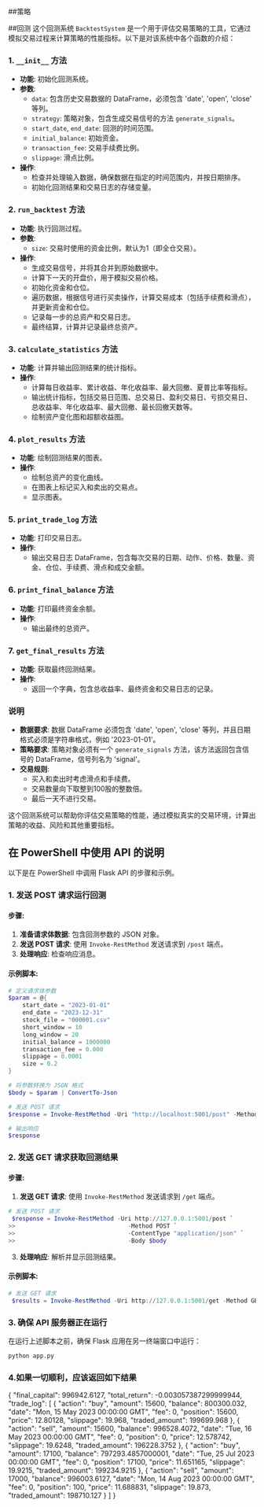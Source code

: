 ##策略

##回测
这个回测系统 `BacktestSystem` 是一个用于评估交易策略的工具，它通过模拟交易过程来计算策略的性能指标。以下是对该系统中各个函数的介绍：

### 1. `__init__` 方法
- **功能**: 初始化回测系统。
- **参数**:
  - `data`: 包含历史交易数据的 DataFrame，必须包含 'date', 'open', 'close' 等列。
  - `strategy`: 策略对象，包含生成交易信号的方法 `generate_signals`。
  - `start_date`, `end_date`: 回测的时间范围。
  - `initial_balance`: 初始资金。
  - `transaction_fee`: 交易手续费比例。
  - `slippage`: 滑点比例。
- **操作**:
  - 检查并处理输入数据，确保数据在指定的时间范围内，并按日期排序。
  - 初始化回测结果和交易日志的存储变量。

### 2. `run_backtest` 方法
- **功能**: 执行回测过程。
- **参数**:
  - `size`: 交易时使用的资金比例，默认为1（即全仓交易）。
- **操作**:
  - 生成交易信号，并将其合并到原始数据中。
  - 计算下一天的开盘价，用于模拟交易价格。
  - 初始化资金和仓位。
  - 遍历数据，根据信号进行买卖操作，计算交易成本（包括手续费和滑点），并更新资金和仓位。
  - 记录每一步的总资产和交易日志。
  - 最终结算，计算并记录最终总资产。

### 3. `calculate_statistics` 方法
- **功能**: 计算并输出回测结果的统计指标。
- **操作**:
  - 计算每日收益率、累计收益、年化收益率、最大回撤、夏普比率等指标。
  - 输出统计指标，包括交易日范围、总交易日、盈利交易日、亏损交易日、总收益率、年化收益率、最大回撤、最长回撤天数等。
  - 绘制资产变化图和超额收益图。

### 4. `plot_results` 方法
- **功能**: 绘制回测结果的图表。
- **操作**:
  - 绘制总资产的变化曲线。
  - 在图表上标记买入和卖出的交易点。
  - 显示图表。

### 5. `print_trade_log` 方法
- **功能**: 打印交易日志。
- **操作**:
  - 输出交易日志 DataFrame，包含每次交易的日期、动作、价格、数量、资金、仓位、手续费、滑点和成交金额。

### 6. `print_final_balance` 方法
- **功能**: 打印最终资金余额。
- **操作**:
  - 输出最终的总资产。

### 7. `get_final_results` 方法
- **功能**: 获取最终回测结果。
- **操作**:
  - 返回一个字典，包含总收益率、最终资金和交易日志的记录。


### 说明
- **数据要求**: 数据 DataFrame 必须包含 'date', 'open', 'close' 等列，并且日期格式必须是字符串格式，例如 '2023-01-01'。
- **策略要求**: 策略对象必须有一个 `generate_signals` 方法，该方法返回包含信号的 DataFrame，信号列名为 'signal'。
- **交易规则**: 
  - 买入和卖出时考虑滑点和手续费。
  - 交易数量向下取整到100股的整数倍。
  - 最后一天不进行交易。

这个回测系统可以帮助你评估交易策略的性能，通过模拟真实的交易环境，计算出策略的收益、风险和其他重要指标。
## 在 PowerShell 中使用 API 的说明

以下是在 PowerShell 中调用 Flask API 的步骤和示例。

### 1. 发送 POST 请求运行回测

#### 步骤:

1. **准备请求体数据**: 包含回测参数的 JSON 对象。
2. **发送 POST 请求**: 使用 `Invoke-RestMethod` 发送请求到 `/post` 端点。
3. **处理响应**: 检查响应消息。

#### 示例脚本:

```powershell
# 定义请求体参数
$param = @{
    start_date = "2023-01-01"
    end_date = "2023-12-31"
    stock_file = "000001.csv"
    short_window = 10
    long_window = 20
    initial_balance = 1000000
    transaction_fee = 0.000
    slippage = 0.0001
    size = 0.2
}

# 将参数转换为 JSON 格式
$body = $param | ConvertTo-Json

# 发送 POST 请求
$response = Invoke-RestMethod -Uri "http://localhost:5001/post" -Method Post -ContentType "application/json" -Body $body

# 输出响应
$response
```

### 2. 发送 GET 请求获取回测结果

#### 步骤:

1. **发送 GET 请求**: 使用 `Invoke-RestMethod` 发送请求到 `/get` 端点。
```powershell
# 发送 POST 请求
 $response = Invoke-RestMethod -Uri http://127.0.0.1:5001/post `
>>                                -Method POST `
>>                                -ContentType "application/json" `
>>                                -Body $body
```
3. **处理响应**: 解析并显示回测结果。

#### 示例脚本:

```powershell
# 发送 GET 请求
 $results = Invoke-RestMethod -Uri http://127.0.0.1:5001/get -Method GET
```

### 3. 确保 API 服务器正在运行

在运行上述脚本之前，确保 Flask 应用在另一终端窗口中运行：

```bash
python app.py
```

### 4.如果一切顺利，应该返回如下结果
{
    "final_capital": 996942.6127,
    "total_return": -0.003057387299999944,
    "trade_log": [
        {
            "action": "buy",
            "amount": 15600,
            "balance": 800300.032,
            "date": "Mon, 15 May 2023 00:00:00 GMT",
            "fee": 0,
            "position": 15600,
            "price": 12.80128,
            "slippage": 19.968,
            "traded_amount": 199699.968
        },
        {
            "action": "sell",
            "amount": 15600,
            "balance": 996528.4072,
            "date": "Tue, 16 May 2023 00:00:00 GMT",
            "fee": 0,
            "position": 0,
            "price": 12.578742,
            "slippage": 19.6248,
            "traded_amount": 196228.3752
        },
        {
            "action": "buy",
            "amount": 17100,
            "balance": 797293.4857000001,
            "date": "Tue, 25 Jul 2023 00:00:00 GMT",
            "fee": 0,
            "position": 17100,
            "price": 11.651165,
            "slippage": 19.9215,
            "traded_amount": 199234.9215
        },
        {
            "action": "sell",
            "amount": 17000,
            "balance": 996003.6127,
            "date": "Mon, 14 Aug 2023 00:00:00 GMT",
            "fee": 0,
            "position": 100,
            "price": 11.688831,
            "slippage": 19.873,
            "traded_amount": 198710.127
        }
    ]
}
